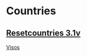 # Countries


## [Resetcountries 3.1v](https://restcountries.com/)

[Visos](https://restcountries.com/v3.1/all)